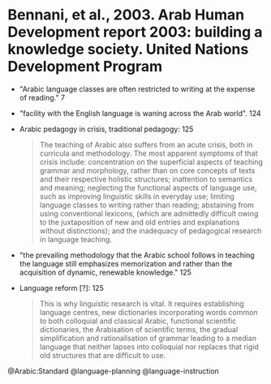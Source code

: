 # Bennani, et al., 2003. Arab Human Development report 2003: building a knowledge society. United Nations Development Program

- "Arabic language classes are often restricted to writing at the expense of reading." 7

- "facility with the English language is waning across the Arab world". 124

- Arabic pedagogy in crisis, traditional pedagogy: 125

  > The teaching of Arabic also suffers from an acute crisis, both in curricula and methodology. The most apparent symptoms of that crisis include: concentration on  the superficial aspects of teaching grammar and morphology, rather than on core concepts of texts and their respective holistic structures; inattention to semantics and meaning; neglecting the functional aspects of language use, such as improving linguistic skills in everyday use; limiting language classes to writing rather than reading; abstaining from using conventional lexicons, (which are admittedly difficult owing to the juxtaposition of new and old entries and explanations without distinctions); and the inadequacy of pedagogical research in language teaching.

- "the prevailing methodology that the Arabic school follows in teaching the language still emphasizes memorization and rather than the acquisition of dynamic, renewable knowledge." 125

- Language reform [?]: 125

  > This is why linguistic research is vital. It requires establishing language centres, new dictionaries incorporating words common to both colloquial and classical Arabic, functional scientific dictionaries, the Arabisation of scientific terms, the gradual simplification and rationalisation of grammar leading to a median language that neither lapses into colloquial nor replaces that rigid old structures that are difficult to use.

@Arabic:Standard
@language-planning
@language-instruction
